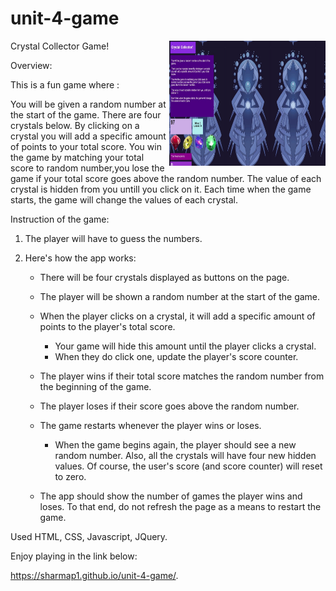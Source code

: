 # unit-4-game

<img src="assets/images/screenshot.jpg" width="250" height="200" align="right"> 

Crystal Collector Game!

Overview:

This is a fun game where :

You will be given a random number at the start of the game.
There are four crystals below.
By clicking on a crystal you will add a specific amount of points to your total score.
You win the game by matching your total score to random number,you lose the game if your total score goes above the random number.
The value of each crystal is hidden from you untill you click on it.
Each time when the game starts, the game will change the values of each crystal.

Instruction of the game:
1. The player will have to guess the numbers. 

2. Here's how the app works:

   * There will be four crystals displayed as buttons on the page.

   * The player will be shown a random number at the start of the game.

   * When the player clicks on a crystal, it will add a specific amount of points to the player's total score. 

     * Your game will hide this amount until the player clicks a crystal.
     * When they do click one, update the player's score counter.

   * The player wins if their total score matches the random number from the beginning of the game.

   * The player loses if their score goes above the random number.

   * The game restarts whenever the player wins or loses.

     * When the game begins again, the player should see a new random number. Also, all the crystals will have four new hidden values. Of course, the user's score (and score counter) will reset to zero.

   * The app should show the number of games the player wins and loses. To that end, do not refresh the page as a means to restart the game.

      
Used HTML, CSS, Javascript, JQuery.

Enjoy playing in the link below:

https://sharmap1.github.io/unit-4-game/.

